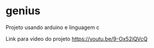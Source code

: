# genius
Projeto usando arduino e linguagem c

Link para video do projeto https://youtu.be/9-Ox52iQVcQ
